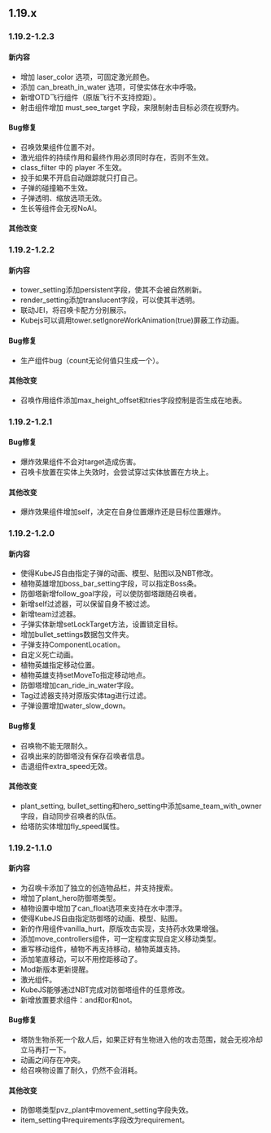 ## 1.19.x
### 1.19.2-1.2.3
#### 新内容
* 增加 laser_color 选项，可固定激光颜色。
* 添加 can_breath_in_water 选项，可使实体在水中呼吸。
* 新增OTD飞行组件（原版飞行不支持控距）。
* 射击组件增加 must_see_target 字段，来限制射击目标必须在视野内。
#### Bug修复
* 召唤效果组件位置不对。
* 激光组件的持续作用和最终作用必须同时存在，否则不生效。
* class_filter 中的 player 不生效。
* 投手如果不开启自动跟踪就只打自己。
* 子弹的碰撞箱不生效。
* 子弹透明、缩放选项无效。
* 生长等组件会无视NoAI。
#### 其他改变
### 1.19.2-1.2.2
#### 新内容
* tower_setting添加persistent字段，使其不会被自然刷新。
* render_setting添加translucent字段，可以使其半透明。
* 联动JEI，将召唤卡配方分别展示。
* Kubejs可以调用tower.setIgnoreWorkAnimation(true)屏蔽工作动画。
#### Bug修复
* 生产组件bug（count无论何值只生成一个）。
#### 其他改变
* 召唤作用组件添加max_height_offset和tries字段控制是否生成在地表。
### 1.19.2-1.2.1
#### Bug修复
* 爆炸效果组件不会对target造成伤害。
* 召唤卡放置在实体上失效时，会尝试穿过实体放置在方块上。
#### 其他改变
* 爆炸效果组件增加self，决定在自身位置爆炸还是目标位置爆炸。
### 1.19.2-1.2.0
#### 新内容
* 使得KubeJS自由指定子弹的动画、模型、贴图以及NBT修改。
* 植物英雄增加boss_bar_setting字段，可以指定Boss条。
* 防御塔新增follow_goal字段，可以使防御塔跟随召唤者。
* 新增self过滤器，可以保留自身不被过滤。
* 新增team过滤器。
* 子弹实体新增setLockTarget方法，设置锁定目标。
* 增加bullet_settings数据包文件夹。
* 子弹支持ComponentLocation。
* 自定义死亡动画。
* 植物英雄指定移动位置。
* 植物英雄支持setMoveTo指定移动地点。
* 防御塔增加can_ride_in_water字段。
* Tag过滤器支持对原版实体tag进行过滤。
* 子弹设置增加water_slow_down。
#### Bug修复
* 召唤物不能无限耐久。
* 召唤出来的防御塔没有保存召唤者信息。
* 击退组件extra_speed无效。
#### 其他改变
* plant_setting, bullet_setting和hero_setting中添加same_team_with_owner字段，自动同步召唤者的队伍。
* 给塔防实体增加fly_speed属性。
### 1.19.2-1.1.0
#### 新内容
* 为召唤卡添加了独立的创造物品栏，并支持搜索。
* 增加了plant_hero防御塔类型。
* 植物设置中增加了can_float选项来支持在水中漂浮。
* 使得KubeJS自由指定防御塔的动画、模型、贴图。
* 新的作用组件vanilla_hurt，原版攻击实现，支持药水效果增强。
* 添加move_controllers组件，可一定程度实现自定义移动类型。
* 重写移动组件，植物不再支持移动，植物英雄支持。
* 添加笔直移动，可以不用控距移动了。
* Mod新版本更新提醒。
* 激光组件。
* KubeJS能够通过NBT完成对防御塔组件的任意修改。
* 新增放置要求组件：and和or和not。
#### Bug修复
* 塔防生物杀死一个敌人后，如果正好有生物进入他的攻击范围，就会无视冷却立马再打一下。
* 动画之间存在冲突。
* 给召唤物设置了耐久，仍然不会消耗。
#### 其他改变
* 防御塔类型pvz_plant中movement_setting字段失效。
* item_setting中requirements字段改为requirement。